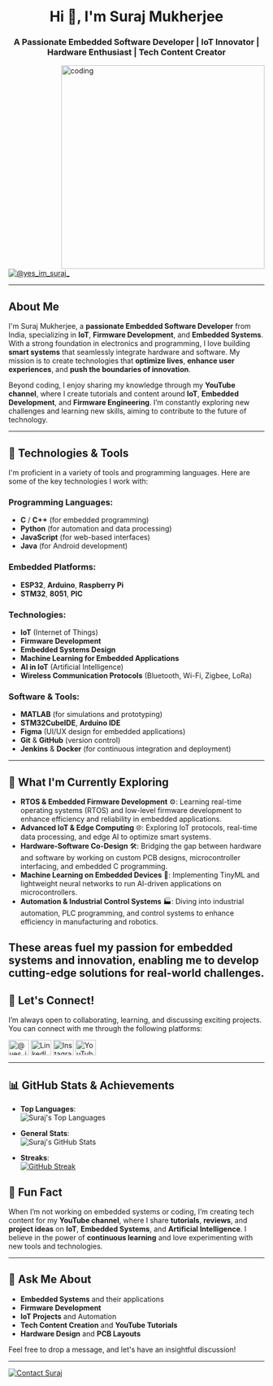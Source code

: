 <h1 align="center">Hi 👋, I'm Suraj Mukherjee</h1>
<h3 align="center">A Passionate Embedded Software Developer | IoT Innovator | Hardware Enthusiast | Tech Content Creator</h3>
<img align="right" alt="coding" width="400" src="https://miro.medium.com/max/1360/0*7Q3yvSIv_t0ioJ-Z.gif">

<p align="left">
  <a href="https://twitter.com/@yes_im_suraj_" target="blank"><img src="https://img.shields.io/twitter/follow/@yes_im_suraj_?logo=twitter&style=for-the-badge" alt="@yes_im_suraj_" /></a>
</p>

---

## About Me

I'm Suraj Mukherjee, a **passionate Embedded Software Developer** from India, specializing in **IoT**, **Firmware Development**, and **Embedded Systems**. With a strong foundation in electronics and programming, I love building **smart systems** that seamlessly integrate hardware and software. My mission is to create technologies that **optimize lives**, **enhance user experiences**, and **push the boundaries of innovation**.

Beyond coding, I enjoy sharing my knowledge through my **YouTube channel**, where I create tutorials and content around **IoT**, **Embedded Development**, and **Firmware Engineering**. I’m constantly exploring new challenges and learning new skills, aiming to contribute to the future of technology.

---

## 🔧 Technologies & Tools

I'm proficient in a variety of tools and programming languages. Here are some of the key technologies I work with:

### **Programming Languages**:
- **C** / **C++** (for embedded programming)
- **Python** (for automation and data processing)
- **JavaScript** (for web-based interfaces)
- **Java** (for Android development)

### **Embedded Platforms**:
- **ESP32**, **Arduino**, **Raspberry Pi**
- **STM32**, **8051**, **PIC**

### **Technologies**:
- **IoT** (Internet of Things)
- **Firmware Development**
- **Embedded Systems Design**
- **Machine Learning for Embedded Applications**
- **AI in IoT** (Artificial Intelligence)
- **Wireless Communication Protocols** (Bluetooth, Wi-Fi, Zigbee, LoRa)

### **Software & Tools**:
- **MATLAB** (for simulations and prototyping)
- **STM32CubeIDE**, **Arduino IDE**
- **Figma** (UI/UX design for embedded applications)
- **Git** & **GitHub** (version control)
- **Jenkins** & **Docker** (for continuous integration and deployment)

---

## 🚀 What I'm Currently Exploring

- **RTOS & Embedded Firmware Development** ⚙️: Learning real-time operating systems (RTOS) and low-level firmware development to enhance efficiency and reliability in embedded applications.
  <br>
- **Advanced IoT & Edge Computing** 🌐: Exploring IoT protocols, real-time data processing, and edge AI to optimize smart systems.
  <br>
- **Hardware-Software Co-Design** 🛠️: Bridging the gap between hardware and software by working on custom PCB designs, microcontroller interfacing, and embedded C programming.
  <br>
- **Machine Learning on Embedded Devices** 🤖: Implementing TinyML and lightweight neural networks to run AI-driven applications on microcontrollers.
  <br>
- **Automation & Industrial Control Systems** 🏭: Diving into industrial automation, PLC programming, and control systems to enhance efficiency in manufacturing and robotics.

These areas fuel my passion for embedded systems and innovation, enabling me to develop cutting-edge solutions for real-world challenges.
---

## 🌱 Let's Connect!

I’m always open to collaborating, learning, and discussing exciting projects. You can connect with me through the following platforms:

<p align="left">
  <a href="https://twitter.com/@yes_im_suraj_" target="blank"><img align="center" src="https://raw.githubusercontent.com/rahuldkjain/github-profile-readme-generator/master/src/images/icons/Social/twitter.svg" alt="@yes_im_suraj_" height="30" width="40" /></a>
  <a href="https://www.linkedin.com/in/suraj-mukherjee-64491923a/" target="blank"><img align="center" src="https://raw.githubusercontent.com/rahuldkjain/github-profile-readme-generator/master/src/images/icons/Social/linked-in-alt.svg" alt="LinkedIn" height="30" width="40" /></a>
  <a href="https://www.instagram.com/yes_im_suraj_/" target="blank"><img align="center" src="https://raw.githubusercontent.com/rahuldkjain/github-profile-readme-generator/master/src/images/icons/Social/instagram.svg" alt="Instagram" height="30" width="40" /></a>
  <a href="https://www.youtube.com/c/artificialgamer7897" target="blank"><img align="center" src="https://raw.githubusercontent.com/rahuldkjain/github-profile-readme-generator/master/src/images/icons/Social/youtube.svg" alt="YouTube" height="30" width="40" /></a>
</p>

---

## 📊 GitHub Stats & Achievements

- **Top Languages**:  
  <img src="https://github-readme-stats.vercel.app/api/top-langs?username=suraj7897&show_icons=true&locale=en&layout=compact" alt="Suraj's Top Languages" />

- **General Stats**:  
  <img src="https://github-readme-stats.vercel.app/api?username=suraj7897&show_icons=true&locale=en" alt="Suraj's GitHub Stats" />

- **Streaks**:  
 <a href="https://git.io/streak-stats"><img src="http://github-readme-streak-stats.herokuapp.com?user=Suraj7897&theme=prussian" alt="GitHub Streak" /></a>
  



## 🎯 Fun Fact

When I’m not working on embedded systems or coding, I’m creating tech content for my **YouTube channel**, where I share **tutorials**, **reviews**, and **project ideas** on **IoT**, **Embedded Systems**, and **Artificial Intelligence**. I believe in the power of **continuous learning** and love experimenting with new tools and technologies.

---

## 💬 Ask Me About

- **Embedded Systems** and their applications
- **Firmware Development**
- **IoT Projects** and Automation
- **Tech Content Creation** and **YouTube Tutorials**
- **Hardware Design** and **PCB Layouts**

Feel free to drop a message, and let's have an insightful discussion!

---

<p align="left">
  <a href="mailto:mukherjeesuraj7897@gmail.com"><img src="https://img.shields.io/badge/Contact%20Me%20Via-Email-%23FF9900" alt="Contact Suraj" /></a>
</p>
